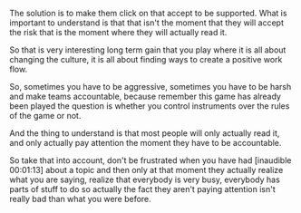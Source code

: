 The solution is to make them click on that accept to be supported. What is important to understand is that that isn't the moment that they will accept the risk that is the moment where they will actually read it. 

So that is very interesting long term gain that you play where it is all about changing the culture, it is all about finding ways to create a positive work flow.

So, sometimes you have to be aggressive, sometimes you have to be harsh and make teams accountable, because remember this game has already been played the question is whether you control instruments over the rules of the game or not.

And the thing to understand is that most people will only actually read it, and only actually pay attention the moment they have to be accountable. 

So take that into account, don't be frustrated when you have had [inaudible 00:01:13] about a topic and then only at that moment they actually realize what you are saying, realize that everybody is very busy, everybody has parts of stuff to do so actually the fact they aren't paying attention isn't really bad than what you were before.
